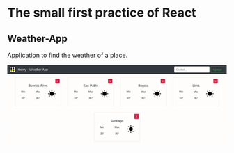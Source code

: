 # The small first practice of React
## Weather-App
Application to find the weather of a place. 

<img src="iimg/../img-screen/borrar-ciudad.gif" alt="app">